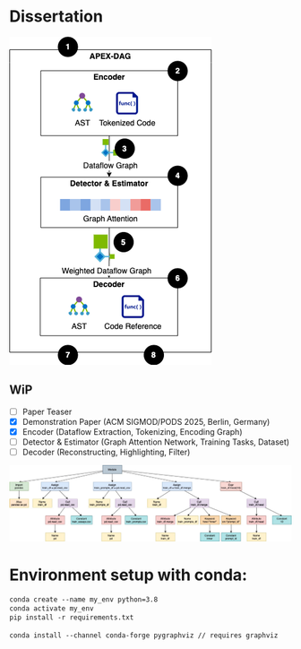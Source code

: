 # Dissertation

![Target picture](docs/system-overview.png)

## WiP

- [ ] Paper Teaser
- [x] Demonstration Paper (ACM SIGMOD/PODS 2025, Berlin, Germany)
- [x] Encoder (Dataflow Extraction, Tokenizing, Encoding Graph)
- [ ] Detector & Estimator (Graph Attention Network, Training Tasks, Dataset)
- [ ] Decoder (Reconstructing, Highlighting, Filter)

![AST Graph](docs/ast_graph.jpg)


# Environment setup with conda:
```
conda create --name my_env python=3.8
conda activate my_env
pip install -r requirements.txt

conda install --channel conda-forge pygraphviz // requires graphviz
```
